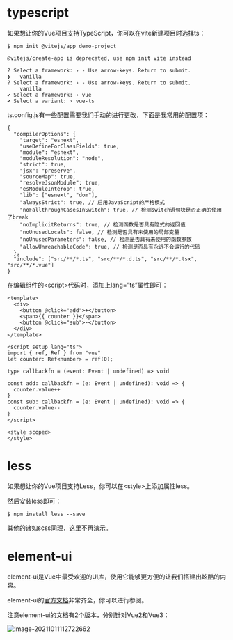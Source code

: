 # typescript

如果想让你的Vue项目支持TypeScript，你可以在vite新建项目时选择ts：

```
$ npm init @vitejs/app demo-project

@vitejs/create-app is deprecated, use npm init vite instead

? Select a framework: › - Use arrow-keys. Return to submit.
❯   vanilla
? Select a framework: › - Use arrow-keys. Return to submit.
    vanilla
✔ Select a framework: › vue
✔ Select a variant: › vue-ts
```

ts.config.js有一些配置需要我们手动的进行更改，下面是我常用的配置项：

```
{
  "compilerOptions": {
    "target": "esnext",
    "useDefineForClassFields": true,
    "module": "esnext",
    "moduleResolution": "node",
    "strict": true,
    "jsx": "preserve",
    "sourceMap": true,
    "resolveJsonModule": true,
    "esModuleInterop": true,
    "lib": ["esnext", "dom"],
    "alwaysStrict": true, // 启用JavaScript的严格模式
    "noFallthroughCasesInSwitch": true, // 检测switch语句块是否正确的使用了break
    "noImplicitReturns": true, // 检测函数是否具有隐式的返回值
    "noUnusedLocals": false, // 检测是否具有未使用的局部变量
    "noUnusedParameters": false, // 检测是否具有未使用的函数参数
    "allowUnreachableCode": true, // 检测是否具有永远不会运行的代码
  },
  "include": ["src/**/*.ts", "src/**/*.d.ts", "src/**/*.tsx", "src/**/*.vue"]
}
```

在编辑组件的&lt;script&gt;代码时，添加上lang=”ts”属性即可：

```
<template>
  <div>
    <button @click="add">+</button>
    <span>{{ counter }}</span>
    <button @click="sub">-</button>
  </div>
</template>

<script setup lang="ts">
import { ref, Ref } from "vue"
let counter: Ref<number> = ref(0);

type callbackfn = (event: Event | undefined) => void

const add: callbackfn = (e: Event | undefined): void => {
  counter.value++
}
const sub: callbackfn = (e: Event | undefined): void => {
  counter.value--
}
</script>

<style scoped>
</style>
```



# less

如果想让你的Vue项目支持Less，你可以在&lt;style&gt;上添加属性less。

然后安装less即可：

```
$ npm install less --save
```

其他的诸如scss同理，这里不再演示。





# element-ui

element-ui是Vue中最受欢迎的UI库，使用它能够更方便的让我们搭建出炫酷的内容。

element-ui的[官方文档](https://element.eleme.cn/#/zh-CN)非常齐全，你可以进行参阅。

注意element-ui的文档有2个版本，分别针对Vue2和Vue3：

![image-20211011112722662](https://images-1302522496.cos.ap-nanjing.myqcloud.com/img/image-20211011112722662.png)